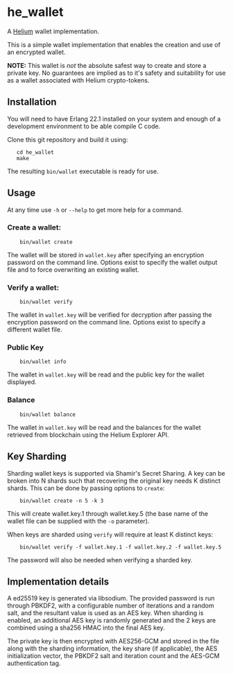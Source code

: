 # he_wallet

A [Helium](https://helium.com) wallet implementation.

This is a simple wallet implementation that enables the creation and
use of an encrypted wallet.

**NOTE:** This wallet is _not_ the absolute safest way to create and
store a private key. No guarantees are implied as to it's safety and
suitability for use as a wallet associated with Helium crypto-tokens.

## Installation

You will need to have Erlang 22.1 installed on your system and enough
of a development environment to be able compile C code.

Clone this git repository and build it using:

```
   cd he_wallet
   make
```

The resulting `bin/wallet` executable is ready for use.

## Usage

At any time use `-h` or `--help` to get more help for a command.

### Create a wallet:

```
    bin/wallet create
```

The wallet will be stored in `wallet.key` after specifying an
encryption password on the command line. Options exist to specify the
wallet output file and to force overwriting an existing wallet.

### Verify a wallet:

```
    bin/wallet verify
```

The wallet in `wallet.key` will be verified for decryption after
passing the encryption password on the command line. Options exist to
specify a different wallet file.

### Public Key

```
    bin/wallet info
```

The wallet in `wallet.key` will be read and the public key for the
wallet displayed.


### Balance

```
    bin/wallet balance
```

The wallet in `wallet.key` will be read and the balances for the
wallet retrieved from blockchain using the Helium Explorer API.

## Key Sharding

Sharding wallet keys is supported via Shamir's Secret Sharing.  A key
can be broken into N shards such that recovering the original key
needs K distinct shards. This can be done by passing options to
`create`:

```
    bin/wallet create -n 5 -k 3
```

This will create wallet.key.1 through wallet.key.5 (the base name of
the wallet file can be supplied with the `-o` parameter).

When keys are sharded using `verify` will require at least K distinct
keys:

```
    bin/wallet verify -f wallet.key.1 -f wallet.key.2 -f wallet.key.5
```

The password will also be needed when verifying a sharded key.

## Implementation details

A ed25519 key is generated via libsodium. The provided password is run
through PBKDF2, with a configurable number of iterations and a random
salt, and the resultant value is used as an AES key. When sharding is
enabled, an additional AES key is randomly generated and the 2 keys
are combined using a sha256 HMAC into the final AES key.

The private key is then encrypted with AES256-GCM and stored in the
file along with the sharding information, the key share (if
applicable), the AES initialization vector, the PBKDF2 salt and
iteration count and the AES-GCM authentication tag.
